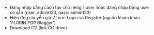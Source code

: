 - Đăng nhập bằng cách tạo cho riêng 1 user hoặc đăng nhập bằng user có sẳn (user: admin123, pass: admin123)
- Hiệu ứng chuyển giữ 2 form Login và Register (nguồn kham khảo 'FLORIN POP Blogger')
- Download CV (link GG drive)
